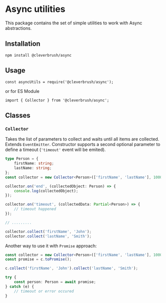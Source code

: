 # Async utilities

This package contains the set of simple utilities to work with Async abstractions.

## Installation

    npm install @cleverbrush/async

## Usage

    const asyncUtils = require('@cleverbrush/async');

or for ES Module

    import { Collector } from '@cleverbrush/async';

## Classes

### `Collector`

Takes the list of parameters to collect and waits until all items are collected. Extends `EventEmitter`.
Constructor supports a second optional parameter to define a timeout (`'timeout'` event will be emited).

```typescript
type Person = {
    firstName: string;
    lastName: string;
};
const collector = new Collector<Person>(['firstName', 'lastName'], 10000);

collector.on('end', (collectedObject: Person) => {
    console.log(collectedObject);
});

collector.on('timeout', (collectedData: Partial<Person>) => {
    // timeout happened
});

// .........

collector.collect('firstName', 'John');
collector.collect('lastName', 'Smith');
```

Another way to use it with `Promise` approach:

```typescript
const collector = new Collector<Person>(['firstName', 'lastName'], 10000);
const promise = c.toPromise();

c.collect('firstName', 'John').collect('lastName', 'Smith');

try {
    const person: Person = await promise;
} catch (e) {
    // timeout or error occured
}
```
